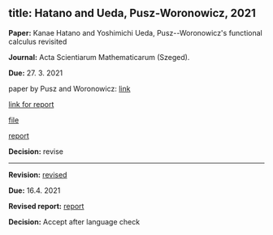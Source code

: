 title: Hatano and Ueda, Pusz-Woronowicz, 2021
---
**Paper:** Kanae Hatano and Yoshimichi Ueda, Pusz--Woronowicz's functional calculus revisited

**Journal:** Acta Scientiarum Mathematicarum (Szeged).

**Due:** 27. 3. 2021


paper by Pusz and Woronowicz: [link](https://drive.google.com/file/d/11opNEC8JSvVWUQHPM6sPRM0YMPgyUYqD/view?usp=sharing)

[link for report]( https://ef.msp.org/refrep.php?rr=154325&s=0C62B251A8)

[file](REF_hatano2021/file.pdf)

[report](REF_hatano2021/report.pdf)

**Decision:** revise

---

**Revision:** [revised](REF_hatano2021/revised.pdf)

**Due:** 16.4. 2021

**Revised report:** [report](REF_hatano2021/revised_report.pdf)

**Decision:** Accept after language check



